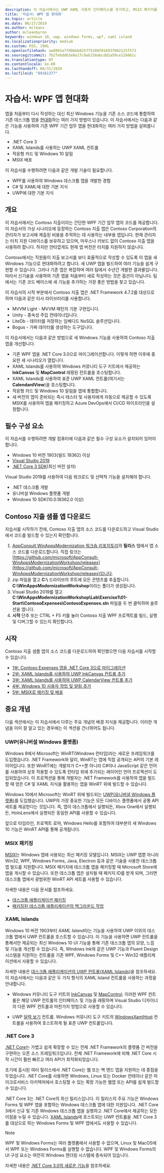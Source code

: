 ```yaml
---
description: 이 자습서에서는 UWP XAML 사용자 인터페이스를 추가하고, MSIX 패키지를 만들고, WPF 앱에 다른 최신 구성 요소를 통합하는 방법을 보여줍니다.
title: '자습서: WPF 앱 현대화'
ms.topic: article
ms.date: 06/27/2019
ms.author: mcleans
author: mcleanbyron
keywords: windows 10, uwp, windows forms, wpf, xaml island
ms.localizationpriority: medium
ms.custom: RS5, 19H1
ms.openlocfilehash: aa8991e7fd0bbb825ff5280f01693f092125f573
ms.sourcegitcommit: 7b2febddb3e8a17c9ab158abcdd2a59ce126661c
ms.translationtype: HT
ms.contentlocale: ko-KR
ms.lasthandoff: 08/31/2020
ms.locfileid: "89161377"
---
```

# <a name="tutorial-modernize-a-wpf-app"></a>자습서: WPF 앱 현대화 

앱을 처음부터 다시 작성하는 대신 최신 Windows 기능을 기존 소스 코드에 통합하여 기존 데스크톱 앱을 [현대화](index.md)하는 여러 가지 방법이 있습니다. 이 자습서에서는 다음과 같은 기능을 사용하여 기존 WPF 기간 업무 앱을 현대화하는 여러 가지 방법을 살펴봅니다.

* .NET Core 3
* XAML Islands를 사용하는 UWP XAML 컨트롤
* 적응형 카드 및 Windows 10 알림
* MSIX 배포

이 자습서를 수행하려면 다음과 같은 개발 기술이 필요합니다.

* WPF를 사용하여 Windows 데스크톱 앱을 개발한 경험
* C# 및 XAML에 대한 기본 지식
* UWP에 대한 기본 지식

## <a name="overview"></a>개요

이 자습서에서는 Contoso 지출이라는 간단한 WPF 기간 업무 앱의 코드를 제공합니다. 이 자습서의 가상 시나리오에 등장하는 Contoso 지출 앱은 Contoso Corporation의 관리자가 보고서에 제출된 비용을 추적하는 데 사용하는 내부용 앱입니다. 현재 관리자는 터치 지원 디바이스를 보유하고 있으며, 마우스나 키보드 없이 Contoso 지출 앱을 사용하려 합니다. 하지만 안타깝게도 현재 앱 버전은 터치를 지원하지 않습니다.

Contoso에서는 직원들이 지출 보고서를 보다 효율적으로 작성할 수 있도록 이 앱을 새 Windows 기능으로 현대화하려고 합니다. 새 UWP 앱을 빌드하여 여러 기능을 쉽게 구현할 수 있습니다. 그러나 기존 앱은 복잡하며 여러 팀에서 수년간 개발한 결과물입니다. 따라서 신기술을 사용하여 기존 앱을 처음부터 새로 작성하는 것은 옵션이 아닙니다. 팀에서는 기존 코드 베이스에 새 기능을 추가하는 가장 좋은 방법을 찾고 있습니다.

이 자습서의 시작 부분에서 Contoso 지출 앱은 .NET Framework 4.7.2를 대상으로 하며 다음과 같은 타사 라이브러리를 사용합니다.

* MVVM Light - MVVM 패턴의 기본 구현입니다.
* Unity - 종속성 주입 컨테이너입니다.
* LiteDb - 데이터를 저장하는 임베디드 NoSQL 솔루션입니다.
* Bogus - 가짜 데이터를 생성하는 도구입니다.

이 자습서에서는 다음과 같은 방법으로 새 Windows 기능을 사용하여 Contoso 지출 앱을 개선합니다.

* 기존 WPF 앱을 .NET Core 3.0으로 마이그레이션합니다. 이렇게 하면 이후에 중요한 새 시나리오가 열립니다.
* XAML Islands를 사용하여 Windows 커뮤니티 도구 키트에서 제공하는 **InkCanvas** 및 **MapControl** 래핑된 컨트롤을 호스팅합니다.
* XAML Islands를 사용하여 표준 UWP XAML 컨트롤(여기서는 **CalendardView**)을 호스팅합니다.
* 적응형 카드 및 Windows 10 알림을 앱에 통합합니다.
* 새 버전의 앱이 준비되는 즉시 테스터 및 사용자에게 자동으로 제공할 수 있도록 MSIX를 사용하여 앱을 패키징하고 Azure DevOps에서 CI/CD 파이프라인을 설정합니다.

## <a name="prerequisites"></a>필수 구성 요소

이 자습서를 수행하려면 개발 컴퓨터에 다음과 같은 필수 구성 요소가 설치되어 있어야 합니다.

* Windows 10 버전 1903(빌드 18362) 이상
* [Visual Studio 2019](https://www.visualstudio.com)
* [.NET Core 3 SDK](https://dotnet.microsoft.com/download/dotnet-core/3.0)(최신 버전 설치)

Visual Studio 2019를 사용하여 다음 워크로드 및 선택적 기능을 설치해야 합니다.

* .NET 데스크톱 개발
* 유니버설 Windows 플랫폼 개발
* Windows 10 SDK(10.0.18362.0 이상)

## <a name="get-the-contoso-expenses-sample-app"></a>Contoso 지출 샘플 앱 다운로드

자습서를 시작하기 전에, Contoso 지출 앱의 소스 코드를 다운로드하고 Visual Studio에서 코드를 빌드할 수 있는지 확인합니다.

1. [AppConsult WinAppsModernization 워크숍 리포지토리](https://github.com/Microsoft/AppConsult-WinAppsModernizationWorkshop)의 **릴리스** 탭에서 앱 소스 코드를 다운로드합니다. 직접 링크는 [https://github.com/microsoft/AppConsult-WinAppsModernizationWorkshop/releases](https://github.com/microsoft/AppConsult-WinAppsModernizationWorkshop/releases)입니다.
2. zip 파일을 열고 **C:\\** 드라이브의 루트에 모든 콘텐츠를 추출합니다. **C:\WinAppsModernizationWorkshop**이라는 폴더가 생성됩니다.
3. Visual Studio 2019를 열고 **C:\WinAppsModernizationWorkshop\Lab\Exercise1\01-Start\ContosoExpenses\ContosoExpenses.sln** 파일을 두 번 클릭하여 솔루션을 엽니다.
4. **시작** 단추 또는 CTRL + F5 키를 눌러 Contoso 지출 WPF 프로젝트를 빌드, 실행 및 디버그할 수 있는지 확인합니다.

## <a name="get-started"></a>시작

Contoso 지출 샘플 앱의 소스 코드를 다운로드하여 확인했으면 다음 자습서를 시작할 수 있습니다.

* [1부: Contoso Expenses 앱을 .NET Core 3으로 마이그레이션](modernize-wpf-tutorial-1.md)
* [2부: XAML Islands를 사용하여 UWP InkCanvas 컨트롤 추가](modernize-wpf-tutorial-2.md)
* [3부: XAML Islands를 사용하여 UWP CalendarView 컨트롤 추가](modernize-wpf-tutorial-3.md)
* [4부: Windows 10 사용자 작업 및 알림 추가](modernize-wpf-tutorial-4.md)
* [5부: MSIX로 패키징 및 배포](modernize-wpf-tutorial-5.md)

## <a name="important-concepts"></a>중요 개념

다음 섹션에서는 이 자습서에서 다루는 주요 개념의 배경 지식을 제공합니다. 이러한 개념을 이미 잘 알고 있는 경우에는 이 섹션을 건너뛰어도 됩니다.

### <a name="universal-windows-platform-uwp"></a>UWP(유니버설 Windows 플랫폼)

Windows 8에서 Microsoft는 WinRT(Windows 런타임)라는 새로운 프레임워크를 도입했습니다. .NET Framework와 달리, WinRT는 앱에 직접 공개되는 API의 기본 레이어입니다. 또한 WinRT에는 개발자가 C++뿐 아니라 C#이나 JavaScript 같은 언어를 사용하여 상호 작용할 수 있도록 런타임 위에 추가되는 레이어인 언어 프로젝션이 도입되었습니다. 이 프로젝션을 통해 개발자는 .NET Framework를 사용하여 앱을 빌드할 때 얻은 C# 및 XAML 지식을 활용하는 앱을 WinRT 위에 빌드할 수 있습니다. 

Windows 10에서 Microsoft는 WinRT 위에 빌드되는 [UWP(유니버설 Windows 플랫폼)](/windows/uwp/get-started/universal-application-platform-guide)를 도입했습니다. UWP의 가장 중요한 기능은 모든 디바이스 플랫폼에서 공통 API 세트를 제공한다는 것입니다. 즉, 앱이 데스크톱에서 실행되든, Xbox One에서 실행되든, HoloLens에서 실행되든 동일한 API를 사용할 수 있습니다.

앞으로 타임라인, 프로젝트 로마, Windows Hello를 포함하여 대부분의 새 Windows 10 기능은 WinRT API를 통해 공개됩니다.

### <a name="msix-packaging"></a>MSIX 패키징

[MSIX](/windows/msix/)는 Windows 앱에 사용되는 최신 패키징 모델입니다. MSIX는 UWP 앱뿐 아니라 Win32, WPF, Windows Forms, Java, Electron 등과 같은 기술을 사용한 데스크톱 앱 빌드를 지원합니다. MSIX 패키지에 데스크톱 앱을 패키징할 때 Microsoft Store에 앱을 게시할 수 있습니다. 또한 데스크톱 앱은 설치될 때 패키지 ID를 받게 되며, 그러면 데스크톱 앱에서 광범위한 WinRT API 세트를 사용할 수 있습니다.

자세한 내용은 다음 문서를 참조하세요.

* [데스크톱 애플리케이션 패키징](/windows/uwp/porting/desktop-to-uwp-root)
* [패키징된 데스크톱 애플리케이션의 백그라운드 작업](/windows/uwp/porting/desktop-to-uwp-behind-the-scenes)

### <a name="xaml-islands"></a>XAML Islands

Windows 10 버전 1903부터 *XAML Island*라는 기능을 사용하여 UWP 이외의 데스크톱 앱에서 UWP 컨트롤을 호스트할 수 있습니다. 이 기능을 사용하면 UWP 컨트롤을 통해서만 제공되는 최신 Windows 10 UI 기능을 통해 기존 데스크톱 앱의 모양, 느낌 및 기능을 개선할 수 있습니다. 즉, Windows Ink와 같은 UWP 기능과 Fluent Design 시스템을 지원하는 컨트롤을 기존 WPF, Windows Forms 및 C++ Win32 애플리케이션에서 사용할 수 있습니다.

자세한 내용은 [데스크톱 애플리케이션의 UWP 컨트롤(XAML Islands)](/windows/uwp/xaml-platform/xaml-host-controls)을 참조하세요. 이 자습서에서는 다음과 같은 두 가지 형식의 XAML Island 컨트롤을 사용하는 과정을 안내합니다.

* Windows 커뮤니티 도구 키트의 [InkCanvas](/windows/communitytoolkit/controls/wpf-winforms/inkcanvas) 및 [MapControl](/windows/communitytoolkit/controls/wpf-winforms/mapcontrol). 이러한 WPF 컨트롤은 해당 UWP 컨트롤의 인터페이스 및 기능을 래핑하며 Visual Studio 디자이너의 다른 WPF 컨트롤과 마찬가지 방법으로 사용할 수 있습니다.

* UWP [달력 보기](/windows/uwp/design/controls-and-patterns/calendar-view) 컨트롤. Windows 커뮤니티 도구 키트의 [WindowsXamlHost](/windows/communitytoolkit/controls/wpf-winforms/windowsxamlhost) 컨트롤을 사용하여 호스트하게 될 표준 UWP 컨트롤입니다.

### <a name="net-core-3"></a>.NET Core 3

[.NET Core](/dotnet/core/)는 가볍고 쉽게 확장할 수 있는 전체 .NET Framework의 플랫폼 간 버전을 구현하는 오픈 소스 프레임워크입니다. 전체 .NET Framework에 비해 .NET Core 시작 시간이 훨씬 빠르고 여러 API가 최적화되었습니다.

초기에 출시된 여러 릴리스에서 .NET Core는 웹 또는 백 엔드 앱을 지원하는 데 중점을 두었습니다. .NET Core를 사용하면 Windows, Linux 또는 Docker 컨테이너 같은 마이크로서비스 아키텍처에서 호스팅할 수 있는 확장 가능한 웹앱 또는 API를 쉽게 빌드할 수 있습니다.

.NET Core 3는 .NET Core의 최신 릴리스입니다. 이 릴리스의 주요 기능은 Windows Forms 및 WPF 앱을 포함하는 Windows 데스크톱 앱에 대한 지원입니다. .NET Core 3에서 신규 및 기존 Windows 데스크톱 앱을 실행하고 .NET Core에서 제공하는 모든 이점을 누릴 수 있습니다. [XAML Islands](xaml-islands.md)에 호스트되는 UWP 컨트롤을 .NET Core 3를 대상으로 하는 Windows Forms 및 WPF 앱에서도 사용할 수 있습니다.

> [!NOTE]
> WPF 및 Windows Forms는 여러 플랫폼에서 사용할 수 없으며, Linux 및 MacOS에서 WPF 또는 Windows Forms를 실행할 수 없습니다. WPF 및 Windows Forms의 UI 구성 요소는 여전히 Windows 렌더링 시스템에 종속되어 있습니다.

자세한 내용은 [.NET Core 3.0의 새로운 기능](/dotnet/core/whats-new/dotnet-core-3-0)을 참조하세요.
